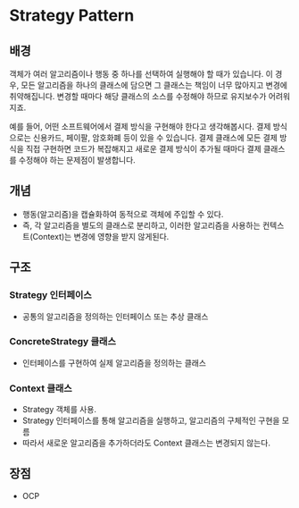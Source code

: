 # Strategy Pattern


## 배경
객체가 여러 알고리즘이나 행동 중 하나를 선택하여 실행해야 할 때가 있습니다. 이 경우, 모든 알고리즘을 하나의 클래스에 담으면 그 클래스는 책임이 너무 많아지고 변경에 취약해집니다. 변경할 때마다 해당 클래스의 소스를 수정해야 하므로 유지보수가 어려워지죠.

예를 들어, 어떤 소프트웨어에서 결제 방식을 구현해야 한다고 생각해봅시다. 결제 방식으로는 신용카드, 페이팔, 암호화폐 등이 있을 수 있습니다. 결제 클래스에 모든 결제 방식을 직접 구현하면 코드가 복잡해지고 새로운 결제 방식이 추가될 때마다 결제 클래스를 수정해야 하는 문제점이 발생합니다.

## 개념
- 행동(알고리즘)을 캡슐화하여 동적으로 객체에 주입할 수 있다.
- 즉, 각 알고리즘을 별도의 클래스로 분리하고, 이러한 알고리즘을 사용하는 컨텍스트(Context)는 변경에 영향을 받지 않게된다.

## 구조

### Strategy 인터페이스
- 공통의 알고리즘을 정의하는 인터페이스 또는 추상 클래스

### ConcreteStrategy 클래스
- 인터페이스를 구현하여 실제 알고리즘을 정의하는 클래스

### Context 클래스
- Strategy 객체를 사용.
- Strategy 인터페이스를 통해 알고리즘을 실행하고, 알고리즘의 구체적인 구현을 모름
- 따라서 새로운 알고리즘을 추가하더라도 Context 클래스는 변경되지 않는다.

## 장점
- OCP 